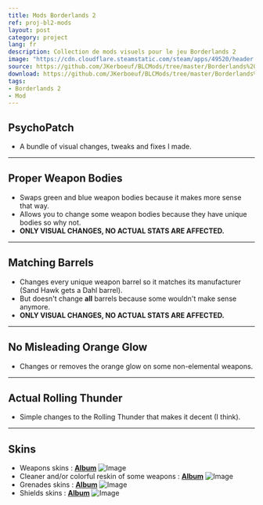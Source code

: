 ```yaml
---
title: Mods Borderlands 2
ref: proj-bl2-mods
layout: post
category: project
lang: fr
description: Collection de mods visuels pour le jeu Borderlands 2
image: "https://cdn.cloudflare.steamstatic.com/steam/apps/49520/header.jpg?t=1645058069"
source: https://github.com/JKerboeuf/BLCMods/tree/master/Borderlands%202%20mods/PsychoPatate
download: https://github.com/JKerboeuf/BLCMods/tree/master/Borderlands%202%20mods/PsychoPatate
tags:
- Borderlands 2
- Mod
---
```


## PsychoPatch

- A bundle of visual changes, tweaks and fixes I made.

---

## Proper Weapon Bodies

- Swaps green and blue weapon bodies because it makes more sense that way.
- Allows you to change some weapon bodies because they have unique bodies so why not.
- **ONLY VISUAL CHANGES, NO ACTUAL STATS ARE AFFECTED.**

---

## Matching Barrels

- Changes every unique weapon barrel so it matches its manufacturer (Sand Hawk gets a Dahl barrel).
- But doesn't change **all** barrels because some wouldn't make sense anymore.
- **ONLY VISUAL CHANGES, NO ACTUAL STATS ARE AFFECTED.**

---

## No Misleading Orange Glow

- Changes or removes the orange glow on some non-elemental weapons.

---

## Actual Rolling Thunder

- Simple changes to the Rolling Thunder that makes it decent (I think).

---

## Skins

- Weapons skins : **[Album](https://imgur.com/a/Z7q5ma1)**
![Image](https://i.imgur.com/fq9z1LR.jpg)
- Cleaner and/or colorful reskin of some weapons : **[Album](https://imgur.com/a/xyvMPoa)**
![Image](https://i.imgur.com/oeEkXkh.jpg)
- Grenades skins : **[Album](https://imgur.com/a/KK4oHWR)**
![Image](https://i.imgur.com/QXDNpHu.jpg)
- Shields skins : **[Album](https://imgur.com/a/mdfLCua)**
![Image](https://i.imgur.com/yvFOdP1.jpg)
